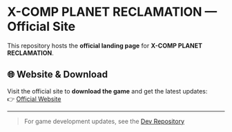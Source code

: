 # X-COMP PLANET RECLAMATION  — Official Site

This repository hosts the **official landing page** for **X-COMP PLANET RECLAMATION**.

## 🌐 Website & Download

Visit the official site to **download the game** and get the latest updates:  
👉 [Official Website](#)

---

> For game development updates, see the [Dev Repository](https://github.com/rarfar/X-COMP-PLANET-RECLAMATION-2)
